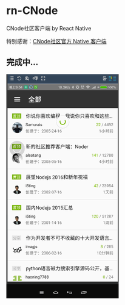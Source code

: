 # rn-CNode
CNode社区客户端 by React Native

特别感谢：[CNode社区官方 Native 客户端](https://github.com/soliury/noder-react-native)

## 完成中...

![](./screenshot/CNode1.gif)
